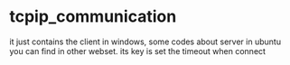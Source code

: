 # tcpip_communication
it just contains the client in windows, some codes about server in ubuntu you can find in other webset. its key is set the timeout when connect
